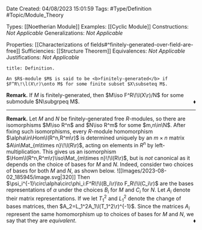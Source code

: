 <div class="topSpace"></div>

Date Created: 04/08/2023 15:01:59
Tags: #Type/Definition #Topic/Module_Theory

Types: [[Noetherian Module]]
Examples: [[Cyclic Module]]
Constructions: <i>Not Applicable</i>
Generalizations: <i>Not Applicable</i>

Properties: [[Characterizations of fields#^finitely-generated-over-field-are-free]]
Sufficiencies: [[Structure Theorem]]
Equivalences: <i>Not Applicable</i>
Justifications: <i>Not Applicable</i>

``` ad-Definition
title: Definition.

An $R$-module $M$ is said to be <b>finitely-generated</b> if $F^R\!\l(X\r)\onto M$ for some finite subset $X\subseteq M$.

```

<b>Remark.</b> If $M$ is finitely-generated, then $M\iso F^R\!\l(X\r)/N$ for some submodule $N\subgrpeq M$.<span style="float:right;">$\blacklozenge$</span>

---

<b>Remark.</b> Let $M$ and $N$ be finitely-generated free $R$-modules, so there are isomorphisms $M\iso R^n$ and $N\iso R^m$ for some $m,n\in\N$. After fixing such isomorphisms, every $R$-module homomorphism $\alpha\in\Hom\l(R^n,R^m\r)$ is determined uniquely by an $m\times n$ matrix $A\in\Mat_{m\times n}\!\l(R\r)$, acting on elements in $R^n$ by left-multiplication. This gives us an isomorphism $\Hom\l(R^n,R^m\r)\iso\Mat_{m\times n}\!\l(R\r)$, but is <i>not</i> canonical as it depends on the choice of bases for $M$ and $N$. Indeed, consider two choices of bases for both $M$ and $N$, as shown below.
![[Images/2023-08-02_185945/image.svg|320]] Then $\psi_i^{-1}\circ\alpha\circ\phi_i:F^R\!\l(B_i\r)\to F_R\!\l(C_i\r)$ are the bases representations of $\alpha$ under the choices $B_i$ for $M$ and $C_i$ for $N$. Let $A_i$ denote their matrix representations. If we let $T_1^2$ and $L_1^2$ denote the change of bases matrices, then $A_2=L_1^2A_1\l(T_1^2\r)^{-1}$. Since the matrices $A_i$ represent the same homomorphism up to choices of bases for $M$ and $N$, we say that they are <i>equivalent</i>.<span style="float:right;">$\blacklozenge$</span>
